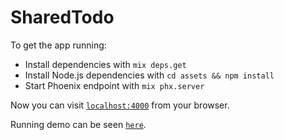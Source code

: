 # SharedTodo

To get the app running:

  * Install dependencies with `mix deps.get`
  * Install Node.js dependencies with `cd assets && npm install`
  * Start Phoenix endpoint with `mix phx.server`

Now you can visit [`localhost:4000`](http://localhost:4000) from your browser.

Running demo can be seen [`here`](http://35.159.21.8:4000/).
